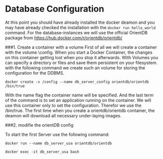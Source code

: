 # Database Configuration

At this point you should have already installed the docker deamon and you may have already checked the installation with the `docker run hello_world` command.
For the database-instances we will use the official OrientDB package from 
https://hub.docker.com/r/orientdb/orientdb/  

###1. Create a container with a volume
First of all we will create a container with the volume \config. When you start a Docker Container, the changes on this container getting lost when you stop it afterwards. With Volumes you can specify a directory or files and save them persistent on your filesystem. with the following command we create such an volume for storing the configuration for the DDBMS.
```
docker create -v /config --name db_server_config orientdb/orientdb /bin/true
```
With the name flag the container name will be specified. And the last term of the command is to set an application running on the container. We will use this container only to set the configuration. Therefor we use the /bin/true.
The first time when you create a orientdb/orientdb container, the deamon will download all necessary under-laying images.

###2. modifie the orientDB config


To start the first Server use the following command:
```
docker run --name db_server_usa orientdb/orientdb 
```



```
docker exec -it db_server_usa bash
```




